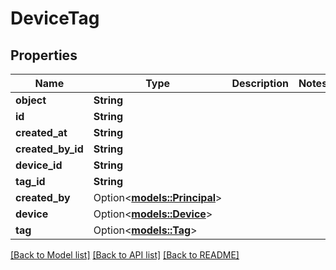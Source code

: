 # DeviceTag

## Properties

Name | Type | Description | Notes
------------ | ------------- | ------------- | -------------
**object** | **String** |  | 
**id** | **String** |  | 
**created_at** | **String** |  | 
**created_by_id** | **String** |  | 
**device_id** | **String** |  | 
**tag_id** | **String** |  | 
**created_by** | Option<[**models::Principal**](Principal.md)> |  | 
**device** | Option<[**models::Device**](Device.md)> |  | 
**tag** | Option<[**models::Tag**](Tag.md)> |  | 

[[Back to Model list]](../README.md#documentation-for-models) [[Back to API list]](../README.md#documentation-for-api-endpoints) [[Back to README]](../README.md)


